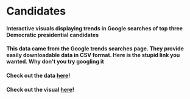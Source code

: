 # Candidates
 
#### Interactive visuals displaying trends in Google searches of top three Democratic presidential candidates
#### This data came from the Google trends searches page. They provide easily downloadable data in CSV format. Here is the stupid link you wanted. Why don't you try googling it
#### Check out the data [here](https://trends.google.com/trends/explore?date=2019-06-26%202019-10-29&geo=US&q=Elizabeth%20Warren,Bernie%20Sanders,Joe%20Biden)!
#### Check out the visual [here](https://humera97.github.io/Candidates/)!
